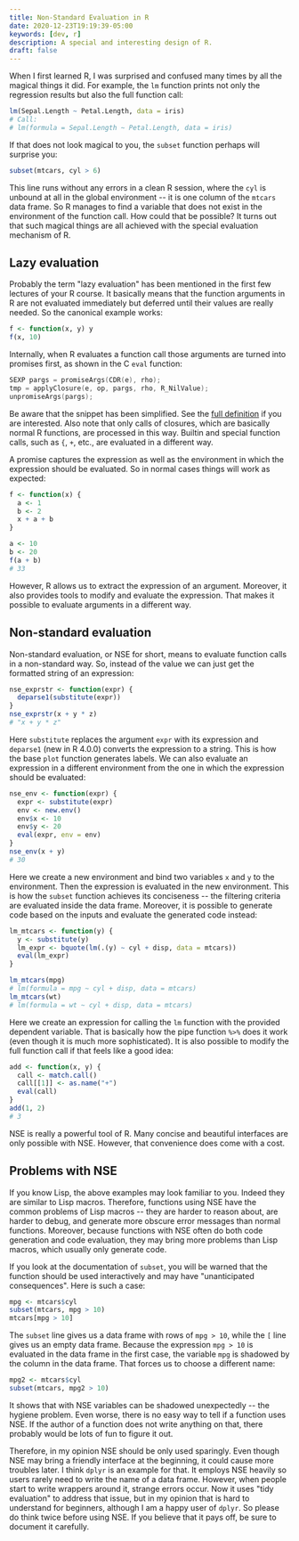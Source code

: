 ```yaml
---
title: Non-Standard Evaluation in R
date: 2020-12-23T19:19:39-05:00
keywords: [dev, r]
description: A special and interesting design of R.
draft: false
---
```


When I first learned R, I was surprised and confused many times by all the
magical things it did. For example, the `lm` function prints not only the
regression results but also the full function call:

```r
lm(Sepal.Length ~ Petal.Length, data = iris)
# Call:
# lm(formula = Sepal.Length ~ Petal.Length, data = iris)
```

If that does not look magical to you, the `subset` function perhaps will
surprise you:

```r
subset(mtcars, cyl > 6)
```

This line runs without any errors in a clean R session, where the `cyl` is
unbound at all in the global environment -- it is one column of the `mtcars`
data frame. So R manages to find a variable that does not exist in the
environment of the function call. How could that be possible? It turns out that
such magical things are all achieved with the special evaluation mechanism of R.

## Lazy evaluation

Probably the term "lazy evaluation" has been mentioned in the first few lectures
of your R course. It basically means that the function arguments in R are not
evaluated immediately but deferred until their values are really needed. So the
canonical example works:

```r
f <- function(x, y) y
f(x, 10)
```

Internally, when R evaluates a function call those arguments are turned into
promises first, as shown in the C `eval` function:

```c
SEXP pargs = promiseArgs(CDR(e), rho);
tmp = applyClosure(e, op, pargs, rho, R_NilValue);
unpromiseArgs(pargs);
```

Be aware that the snippet has been simplified. See the [full definition][eval]
if you are interested. Also note that only calls of closures, which are
basically normal R functions, are processed in this way. Builtin and special
function calls, such as `{`, `+`, etc., are evaluated in a different way.

A promise captures the expression as well as the environment in which the
expression should be evaluated. So in normal cases things will work as expected:

```r
f <- function(x) {
  a <- 1
  b <- 2
  x + a + b
}

a <- 10
b <- 20
f(a + b)
# 33
```

However, R allows us to extract the expression of an argument. Moreover, it also
provides tools to modify and evaluate the expression. That makes it possible to
evaluate arguments in a different way.

## Non-standard evaluation

Non-standard evaluation, or NSE for short, means to evaluate function calls in a
non-standard way. So, instead of the value we can just get the formatted string
of an expression:

```r
nse_exprstr <- function(expr) {
  deparse1(substitute(expr))
}
nse_exprstr(x + y * z)
# "x + y * z"
```

Here `substitute` replaces the argument `expr` with its expression and
`deparse1` (new in R 4.0.0) converts the expression to a string. This is how the
base `plot` function generates labels. We can also evaluate an expression in a
different environment from the one in which the expression should be evaluated:

```r
nse_env <- function(expr) {
  expr <- substitute(expr)
  env <- new.env()
  env$x <- 10
  env$y <- 20
  eval(expr, env = env)
}
nse_env(x + y)
# 30
```

Here we create a new environment and bind two variables `x` and `y` to the
environment. Then the expression is evaluated in the new environment. This is
how the `subset` function achieves its conciseness -- the filtering criteria are
evaluated inside the data frame. Moreover, it is possible to generate code based
on the inputs and evaluate the generated code instead:

```r
lm_mtcars <- function(y) {
  y <- substitute(y)
  lm_expr <- bquote(lm(.(y) ~ cyl + disp, data = mtcars))
  eval(lm_expr)
}

lm_mtcars(mpg)
# lm(formula = mpg ~ cyl + disp, data = mtcars)
lm_mtcars(wt)
# lm(formula = wt ~ cyl + disp, data = mtcars)
```

Here we create an expression for calling the `lm` function with the provided
dependent variable. That is basically how the pipe function `%>%` does it work
(even though it is much more sophisticated). It is also possible to modify the
full function call if that feels like a good idea:

```r
add <- function(x, y) {
  call <- match.call()
  call[[1]] <- as.name("+")
  eval(call)
}
add(1, 2)
# 3
```

NSE is really a powerful tool of R. Many concise and beautiful interfaces are
only possible with NSE. However, that convenience does come with a cost.

## Problems with NSE

If you know Lisp, the above examples may look familiar to you. Indeed they are
similar to Lisp macros. Therefore, functions using NSE have the common problems
of Lisp macros -- they are harder to reason about, are harder to debug, and
generate more obscure error messages than normal functions. Moreover, because
functions with NSE often do both code generation and code evaluation, they may
bring more problems than Lisp macros, which usually only generate code.

If you look at the documentation of `subset`, you will be warned that the
function should be used interactively and may have "unanticipated consequences".
Here is such a case:

```r
mpg <- mtcars$cyl
subset(mtcars, mpg > 10)
mtcars[mpg > 10]
```

The `subset` line gives us a data frame with rows of `mpg > 10`, while the `[`
line gives us an empty data frame. Because the expression `mpg > 10` is
evaluated in the data frame in the first case, the variable `mpg` is shadowed by
the column in the data frame. That forces us to choose a different name:

```r
mpg2 <- mtcars$cyl
subset(mtcars, mpg2 > 10)
```

It shows that with NSE variables can be shadowed unexpectedly -- the hygiene
problem. Even worse, there is no easy way to tell if a function uses NSE. If the
author of a function does not write anything on that, there probably would be
lots of fun to figure it out.

Therefore, in my opinion NSE should be only used sparingly. Even though NSE may
bring a friendly interface at the beginning, it could cause more troubles later.
I think `dplyr` is an example for that. It employs NSE heavily so users rarely
need to write the name of a data frame. However, when people start to write
wrappers around it, strange errors occur. Now it uses "tidy evaluation" to
address that issue, but in my opinion that is hard to understand for beginners,
although I am a happy user of `dplyr`. So please do think twice before using
NSE. If you believe that it pays off, be sure to document it carefully.

[eval]: https://github.com/wch/r-source/blob/94d52963eed43abd7fabdade683e84d788cc4cf7/src/main/eval.c#L641
